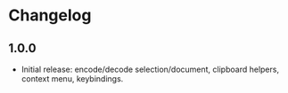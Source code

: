 # Changelog

## 1.0.0
- Initial release: encode/decode selection/document, clipboard helpers, context menu, keybindings.
